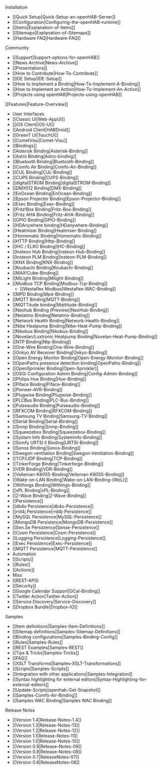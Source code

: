 Installation
 * [[Quick Setup|Quick-Setup-an-openHAB-Server]]
 * [[Configuration|Configuring-the-openHAB-runtime]]
 * [[Items|Explanation-of-Items]]
 * [[Sitemaps|Explanation-of-Sitemaps]]
 * [[Hardware FAQ|Hardware-FAQ]]

Community
 * [[Support|Support-options-for-openHAB]]
 * [[News Archive|News-Archive]]
 * [[Presentations]]
 * [[How to Contribute|How-To-Contribute]]
 * [[IDE Setup|IDE-Setup]]
 * [[How to Implement a Binding|How-To-Implement-A-Binding]]
 * [[How to Implement an Action|How-To-Implement-An-Action]]
 * [[Projects using openHAB|Projects-using-openHAB]]

[[Features|Feature-Overview]]
 * User Interfaces
  * [[Classic UI|Web-AppUI]]
  * [[iOS Client|iOS-UI]]
  * [[Android Client|HABDroid]]
  * [[GreenT UI|TouchUI]]
  * [[CometVisu|Comet-Visu]]
 * [[Bindings]]
  * [[Asterisk Binding|Asterisk-Binding]]
  * [[Astro Binding|Astro-binding]]
  * [[Bluetooth Binding|Bluetooth-Binding]]
  * [[Comfo Air Binding|Comfo-Air-Binding]]
  * [[CUL Binding|CUL-Binding]]
  * [[CUPS Binding|CUPS-Binding]]
  * [[digitalSTROM Binding|digitalSTROM-Binding]]
  * [[DMX512 Binding|DMX-Binding]]
  * [[EnOcean Binding|EnOcean-Binding]]
  * [[Epson Projector Binding|Epson-Projector-Binding]]
  * [[Exec Binding|Exec-Binding]]
  * [[Fritz!Box Binding|Fritz-Box-Binding]]
  * [[Fritz AHA Binding|Fritz-AHA-Binding]]
  * [[GPIO Binding|GPIO-Binding]]
  * [[HDAnywhere binding|HDanywhere-Binding]]
  * [[Heatmiser Binding|Heatmiser-Binding]]
  * [[Homematic Binding|Homematic-Binding]]
  * [[HTTP Binding|Http-Binding]]
  * [[IHC / ELKO Binding|IHC-Binding]]
  * [[Insteon Hub Binding|Insteon-Hub-Binding]]
  * [[Insteon PLM Binding|Insteon-PLM-Binding]]
  * [[KNX Binding|KNX-Binding]]
  * [[Koubachi Binding|Koubachi-Binding]]
  * [[MAX!Cube-Binding]]
  * [[MiLight Binding|Milight-Binding]]
  * [[Modbus TCP Binding|Modbus-Tcp-Binding]]
    * [[Westaflex Modbus|Westaflex-WAC-Binding]]
  * [[MPD Binding|Mpd-Binding]]
  * [[MQTT Binding|MQTT-Binding]]
  * [[MQTTitude binding|Mqttitude-Binding]]
  * [[Neohub Binding (Preview)|NeoHub-Binding]]
  * [[Netatmo Binding|Netatmo-Binding]]
  * [[Network Health Binding|Network-Health-Binding]]
  * [[Nibe Heatpump Binding|Nibe-Heat-Pump-Binding]]
  * [[Nikobus Binding|Nikobus-Binding]]
  * [[Novelan/Luxtronic Heatpump Binding|Novelan-Heat-Pump-Binding]]
  * [[NTP Binding|Ntp-Binding]]
  * [[One-Wire Binding|One-Wire-Binding]]
  * [[Onkyo AV Receiver Binding|Onkyo-Binding]]
  * [[Open Energy Monitor Binding|Open-Energy-Monitor-Binding]]
  * [[OpenPaths presence detection binding|OpenPaths-Binding]]
  * [[OpenSprinkler Binding|Open-Sprinkler]]
  * [[OSGi Configuration Admin Binding|Config-Admin-Binding]]
  * [[Philips Hue Binding|Hue-Binding]]
  * [[Piface Binding|Piface-Binding]]
  * [[Pioneer-AVR-Binding]]
  * [[Plugwise Binding|Plugwise-Binding]]
  * [[PLCBus Binding|PLC-Bus-Binding]]
  * [[Pulseaudio Binding|Pulseaudio-Binding]]
  * [[RFXCOM Binding|RFXCOM-Binding]]
  * [[Samsung TV Binding|Samsung-TV-Binding]]
  * [[Serial Binding|Serial-Binding]]
  * [[Snmp Binding|Snmp-Binding]]
  * [[Squeezebox Binding|Squeezebox-Binding]]
  * [[System Info Binding|Systeminfo-Binding]]
  * [[Somfy URTSI II Binding|URTSI-Binding]]
  * [[Sonos Binding|Sonos-Binding]]
  * [[Swegon ventilation Binding|Swegon-Ventilation-Binding]]
  * [[TCP/UDP Binding|TCP-Binding]]
  * [[TinkerForge Binding|Tinkerforge-Binding]]
  * [[VDR Binding|VDR-Binding]]
  * [[Velleman-K8055-Binding|Velleman-K8055-Binding]]
  * [[Wake-on-LAN Binding|Wake-on-LAN-Binding-(WoL)]]
  * [[Withings Binding|Withings-Binding]]
  * [[xPL Binding|xPL-Binding]]
  * [[Z-Wave Binding|Z-Wave-Binding]]
 * [[Persistence]]
  * [[db4o Persistence|db4o-Persistence]]
  * [[rrd4j Persistence|rrd4j-Persistence]]
  * [[MySQL Persistence|MySQL-Persistence]]
  * [[MongoDB Persistence|MongoDB-Persistence]]
  * [[Sen.Se Persistence|Sense-Persistence]]
  * [[Cosm Persistence|Cosm-Persistence]]
  * [[Logging Persistence|Logging-Persistence]]
  * [[Exec Persistence|Exec-Persistence]]
  * [[MQTT Persistence|MQTT-Persistence]]
 * Automation
  * [[Scripts]]
  * [[Rules]]
  * [[Actions]]
 * Misc
  * [[REST-API]]
  * [[Security]]
  * [[Google Calendar Support|GCal-Binding]]
  * [[Twitter Action|Twitter-Action]]
  * [[Service Discovery|Service-Discovery]]
  * [[Dropbox Bundle|Dropbox-IO]]

Samples
 * [[Item definitions|Samples-Item-Definitions]]
 * [[Sitemap definitions|Samples-Sitemap-Definitions]]
 * [[Binding configurations|Samples-Binding-Config]]
 * [[Rules|Samples-Rules]]
 * [[REST Examples|Samples-REST]]
 * [[Tips & Tricks|Samples-Tricks]]
 * [[FAQ]]
 * [[XSLT Transforms|Samples-XSLT-Transformations]]
 * [[Scripts|Samples-Scripts]]
 * [[Integration with other applications|Samples-Integration]]
 * [[Syntax highlighting for external editors|Syntax-Highlighting-for-external-editors]]
 * [[Update-Scripts|openhab-Get-Snapshot]]
 * [[Samples-Comfo-Air-Binding]]
 * [[Samples WAC Binding|Samples WAC Binding]]

Release Notes
 * [[Version 1.4|Release-Notes-1.4]]
 * [[Version 1.3|Release-Notes-13]]
 * [[Version 1.2|Release-Notes-12]]
 * [[Version 1.1|Release-Notes-11]]
 * [[Version 1.0|Release-Notes-10]]
 * [[Version 0.9|Release-Notes-09]]
 * [[Version 0.8|Release-Notes-08]]
 * [[Version 0.7|ReleaseNotes-07]]
 * [[Version 0.6|ReleaseNotes-06]]
